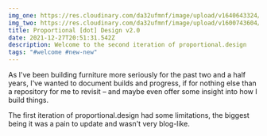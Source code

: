 ```yaml
---
img_one: https://res.cloudinary.com/da32ufmnf/image/upload/v1640643324/proportional.design/IMG_7756_gzjbfj.jpg
img_two: https://res.cloudinary.com/da32ufmnf/image/upload/v1600743604/proportional.design/02_t16j69.jpg
title: Proportional [dot] Design v2.0
date: 2021-12-27T20:51:31.542Z
description: Welcome to the second iteration of proportional.design
tags: "#welcome #new-new"
---
```


As I've been building furniture more seriously for the past two and a half years, I've wanted to document builds and progress, if for nothing else than a repository for me to revisit – and maybe even offer some insight into how I build things.

The first iteration of proportional.design had some limitations, the biggest being it was a pain to update and wasn't very blog-like.
